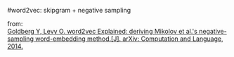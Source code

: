 #word2vec: skipgram + negative sampling 

from:  
[Goldberg Y, Levy O. word2vec Explained: deriving Mikolov et al.'s negative-sampling word-embedding method.[J]. arXiv: Computation and Language, 2014.](https://arxiv.org/pdf/1402.3722.pdf)
